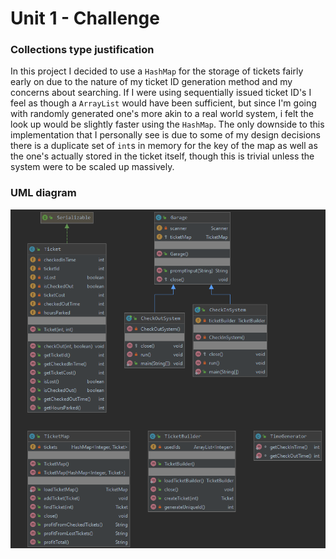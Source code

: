 
# Unit 1 - Challenge
### Collections type justification
In this project I decided to use a `HashMap` for the storage of tickets fairly early on due to the nature of my ticket ID generation method and my concerns about searching. If I were using sequentially issued ticket ID's I feel as though a `ArrayList` would have been sufficient, but since I'm going with randomly generated one's more akin to a real world system, i felt the look up would be slightly faster using the `HashMap`. The only downside to this implementation that I personally see is due to some of my design decisions there is a duplicate set of `int`s in memory for the key of the map as well as the one's actually stored in the ticket itself, though this is trivial unless the system were to be scaled up massively.
### UML diagram
![uml diagram](https://raw.githubusercontent.com/lsko-dev/adv-java-unit-one-challenge/master/uml.png)

